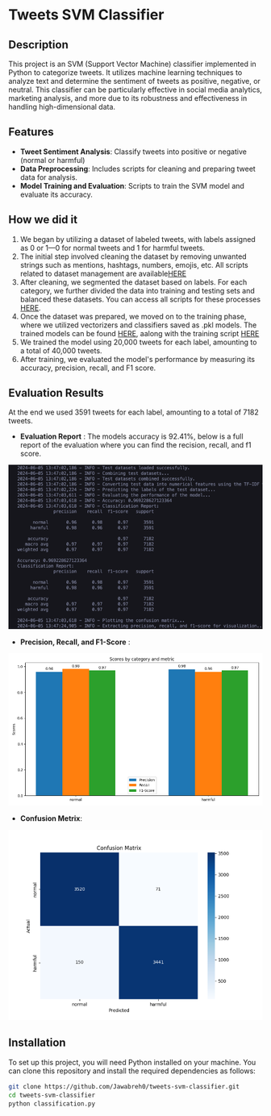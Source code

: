 # Tweets SVM Classifier

## Description
This project is an SVM (Support Vector Machine) classifier implemented in Python to categorize tweets. It utilizes machine learning techniques to analyze text and determine the sentiment of tweets as positive, negative, or neutral. This classifier can be particularly effective in social media analytics, marketing analysis, and more due to its robustness and effectiveness in handling high-dimensional data.


## Features
- **Tweet Sentiment Analysis**: Classify tweets into positive or negative (normal or harmful)
- **Data Preprocessing**: Includes scripts for cleaning and preparing tweet data for analysis.
- **Model Training and Evaluation**: Scripts to train the SVM model and evaluate its accuracy.

## How we did it 

1. We began by utilizing a dataset of labeled tweets, with labels assigned as 0 or 1—0 for normal tweets and 1 for harmful tweets.
2. The initial step involved cleaning the dataset by removing unwanted strings such as mentions, hashtags, numbers, emojis, etc. All scripts related to dataset management are available[HERE](manage_dataset/)
3. After cleaning, we segmented the dataset based on labels. For each category, we further divided the data into training and testing sets and balanced these datasets. You can access all scripts for these processes [HERE](manage_dataset/).
4. Once the dataset was prepared, we moved on to the training phase, where we utilized vectorizers and classifiers saved as .pkl models. The trained models can be found [HERE](trained_models/), aalong with the training script [HERE](train.py)
5. We trained the model using 20,000 tweets for each label, amounting to a total of 40,000 tweets.
6. After training, we evaluated the model's performance by measuring its accuracy, precision, recall, and F1 score.
   
## Evaluation Results
 At the end we used 3591 tweets for each label, amounting to a total of 7182 tweets. 

- **Evaluation Report** : The models accuracy is 92.41%, below is a full report of the evaluation where you can find the recision, recall, and f1 score.

![evaluation/evaluation-report.png](/evaluation/evaluation-report.png)


- **Precision, Recall, and F1-Score** :
  
![evaluation/precision-recall-f1.png](/evaluation/precision-recall-f1.png)

- **Confusion Metrix**:
  
![evaluation/confusion-metrix.png](/evaluation/confusion-metrix.png)

## Installation

To set up this project, you will need Python installed on your machine. You can clone this repository and install the required dependencies as follows:

```bash
git clone https://github.com/Jawabreh0/tweets-svm-classifier.git
cd tweets-svm-classifier
python classification.py
```

